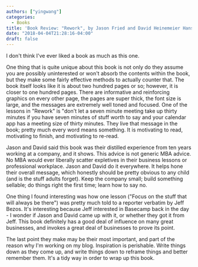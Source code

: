 ```yaml
---
authors: ["yingwang"]
categories:
  - Books
title: 'Book Review: "Rework", by Jason Fried and David Heinemeier Hansson'
date: "2018-04-04T21:28:16-04:00"
draft: false
---
```


I don't think I've ever liked a book as much as this one.

One thing that is quite unique about this book is not only do they assume you are possibly uninterested or won't absorb the contents within the book, but they make some fairly effective methods to actually counter that. The book itself looks like it is about two hundred pages or so; however, it is closer to one hundred pages. There are informative and reinforcing graphics on every other page, the pages are super thick, the font size is large, and the messages are extremely well toned and focused. One of the lessons in "Rework" is "don't let a seven minute meeting take up thirty minutes if you have seven minutes of stuff worth to say and your calendar app has a meeting size of thirty minutes. They live that message in the book; pretty much every word means something. It is motivating to read, motivating to finish, and motivating to re-read.

Jason and David said this book was their distilled experience from ten years working at a company, and it shows. This advice is not generic MBA advice. No MBA would ever liberally scatter expletives in their business lessons or professional workplace. Jason and David do it everywhere. It helps hone their overall message, which honestly should be pretty obvious to any child (and is the stuff adults forget). Keep the company small; build something sellable; do things right the first time; learn how to say no.

One thing I found interesting was how one lesson ("Focus on the stuff that will always be there") was pretty much told to a reporter verbatim by Jeff Bezos. It's interesting because Jeff interested in Basecamp back in the day - I wonder if Jason and David came up with it, or whether they got it from Jeff. This book definitely has a good deal of influence on many great businesses, and invokes a great deal of businesses to prove its point.

The last point they make may be their most important, and part of the reason why I'm working on my blog. Inspiration is perishable. Write things down as they come up, and write things down to reframe things and better remember them. It's a tidy way in order to wrap up this book.
